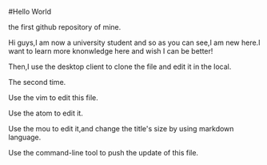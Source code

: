 #Hello World

  the first github repository of mine.

  Hi guys,I am now a university student and so as you can see,I am new here.I want to learn more knonwledge here and wish I can be better!

  Then,I use the desktop client to clone the file and edit it in the local.

  The second time.

  Use the vim to edit this file.

  Use the atom to edit it.

  Use the mou to edit it,and change the title's size by using markdown language.

  Use the command-line tool to push the update of this file.
